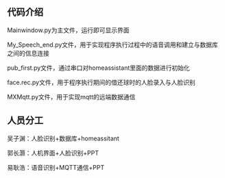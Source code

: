 ## 代码介绍
Mainwindow.py为主文件，运行即可显示界面

My_Speech_end.py文件，用于实现程序执行过程中的语音调用和建立与数据库之间的信息连接

pub_first.py文件，通过串口对homeassistant里面的数据进行初始化

face.rec.py文件，用于程序执行期间的借还球时的人脸录入与人脸识别

MXMqtt.py文件，用于实现mqtt的远端数据通信

## 人员分工
吴子渊：人脸识别+数据库+homeassitant

郭长灏：人机界面+人脸识别+PPT

易耿浩：语音识别+MQTT通信+PPT
